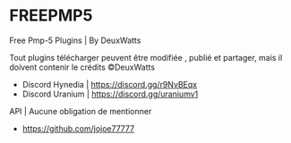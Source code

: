 # FREEPMP5
Free Pmp-5 Plugins | By DeuxWatts

Tout plugins télécharger peuvent être modifiée , publié et partager, mais il doivent contenir le crédits ©DeuxWatts

- Discord Hynedia | https://discord.gg/r9NvBEqx
- Discord Uranium | https://discord.gg/uraniumv1

API | Aucune obligation de mentionner
- https://github.com/jojoe77777
